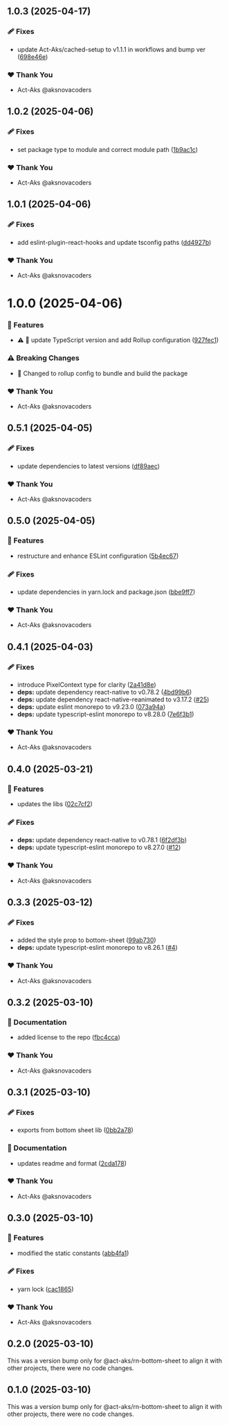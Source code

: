 ## 1.0.3 (2025-04-17)

### 🩹 Fixes

- update Act-Aks/cached-setup to v1.1.1 in workflows and bump ver ([698e46e](https://github.com/Act-Aks/actlib/commit/698e46e))

### ❤️ Thank You

- Act-Aks @aksnovacoders

## 1.0.2 (2025-04-06)

### 🩹 Fixes

- set package type to module and correct module path ([1b9ac1c](https://github.com/Act-Aks/actlib/commit/1b9ac1c))

### ❤️ Thank You

- Act-Aks @aksnovacoders

## 1.0.1 (2025-04-06)

### 🩹 Fixes

- add eslint-plugin-react-hooks and update tsconfig paths ([dd4927b](https://github.com/Act-Aks/actlib/commit/dd4927b))

### ❤️ Thank You

- Act-Aks @aksnovacoders

# 1.0.0 (2025-04-06)

### 🚀 Features

- ⚠️ 🎸 update TypeScript version and add Rollup configuration ([927fec1](https://github.com/Act-Aks/actlib/commit/927fec1))

### ⚠️ Breaking Changes

- 🧨 Changed to rollup config to bundle and build the package

### ❤️ Thank You

- Act-Aks @aksnovacoders

## 0.5.1 (2025-04-05)

### 🩹 Fixes

- update dependencies to latest versions ([df89aec](https://github.com/Act-Aks/actlib/commit/df89aec))

### ❤️ Thank You

- Act-Aks @aksnovacoders

## 0.5.0 (2025-04-05)

### 🚀 Features

- restructure and enhance ESLint configuration ([5b4ec67](https://github.com/Act-Aks/actlib/commit/5b4ec67))

### 🩹 Fixes

- update dependencies in yarn.lock and package.json ([bbe9ff7](https://github.com/Act-Aks/actlib/commit/bbe9ff7))

### ❤️ Thank You

- Act-Aks @aksnovacoders

## 0.4.1 (2025-04-03)

### 🩹 Fixes

- introduce PixelContext type for clarity ([2a41d8e](https://github.com/Act-Aks/actlib/commit/2a41d8e))
- **deps:** update dependency react-native to v0.78.2 ([4bd99b6](https://github.com/Act-Aks/actlib/commit/4bd99b6))
- **deps:** update dependency react-native-reanimated to v3.17.2 ([#25](https://github.com/Act-Aks/actlib/pull/25))
- **deps:** update eslint monorepo to v9.23.0 ([073a94a](https://github.com/Act-Aks/actlib/commit/073a94a))
- **deps:** update typescript-eslint monorepo to v8.28.0 ([7e6f3b1](https://github.com/Act-Aks/actlib/commit/7e6f3b1))

### ❤️ Thank You

- Act-Aks @aksnovacoders

## 0.4.0 (2025-03-21)

### 🚀 Features

- updates the libs ([02c7cf2](https://github.com/Act-Aks/actlib/commit/02c7cf2))

### 🩹 Fixes

- **deps:** update dependency react-native to v0.78.1 ([6f2df3b](https://github.com/Act-Aks/actlib/commit/6f2df3b))
- **deps:** update typescript-eslint monorepo to v8.27.0 ([#12](https://github.com/Act-Aks/actlib/pull/12))

### ❤️ Thank You

- Act-Aks @aksnovacoders

## 0.3.3 (2025-03-12)

### 🩹 Fixes

- added the style prop to bottom-sheet ([99ab730](https://github.com/Act-Aks/actlib/commit/99ab730))
- **deps:** update typescript-eslint monorepo to v8.26.1 ([#4](https://github.com/Act-Aks/actlib/pull/4))

### ❤️ Thank You

- Act-Aks @aksnovacoders

## 0.3.2 (2025-03-10)

### 📖 Documentation

- added license to the repo ([fbc4cca](https://github.com/Act-Aks/actlib/commit/fbc4cca))

### ❤️ Thank You

- Act-Aks @aksnovacoders

## 0.3.1 (2025-03-10)

### 🩹 Fixes

- exports from bottom sheet lib ([0bb2a78](https://github.com/Act-Aks/actlib/commit/0bb2a78))

### 📖 Documentation

- updates readme and format ([2cda178](https://github.com/Act-Aks/actlib/commit/2cda178))

### ❤️ Thank You

- Act-Aks @aksnovacoders

## 0.3.0 (2025-03-10)

### 🚀 Features

- modified the static constants ([abb4fa1](https://github.com/Act-Aks/actlib/commit/abb4fa1))

### 🩹 Fixes

- yarn lock ([cac1865](https://github.com/Act-Aks/actlib/commit/cac1865))

### ❤️ Thank You

- Act-Aks @aksnovacoders

## 0.2.0 (2025-03-10)

This was a version bump only for @act-aks/rn-bottom-sheet to align it with other projects, there were no code changes.

## 0.1.0 (2025-03-10)

This was a version bump only for @act-aks/rn-bottom-sheet to align it with other projects, there were no code changes.
